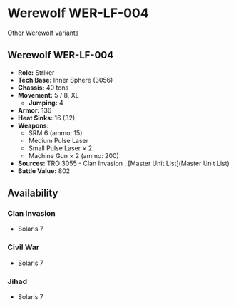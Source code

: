 # Werewolf WER-LF-004 

[Other Werewolf variants](../werewolf.md) 

## Werewolf WER-LF-004 

- **Role:** Striker 
- **Tech Base:** Inner Sphere (3056) 
- **Chassis:** 40 tons 
- **Movement:** 5 / 8, XL 
  - **Jumping:** 4 
- **Armor:** 136 
- **Heat Sinks:** 16 (32) 
- **Weapons:** 
  - SRM 6 (ammo: 15) 
  - Medium Pulse Laser 
  - Small Pulse Laser × 2 
  - Machine Gun × 2 (ammo: 200) 
- **Sources:** TRO 3055 - Clan Invasion , [Master Unit List](Master Unit List) 
- **Battle Value:** 802 

## Availability 

### Clan Invasion 

- Solaris 7 

### Civil War 

- Solaris 7 

### Jihad 

- Solaris 7 

